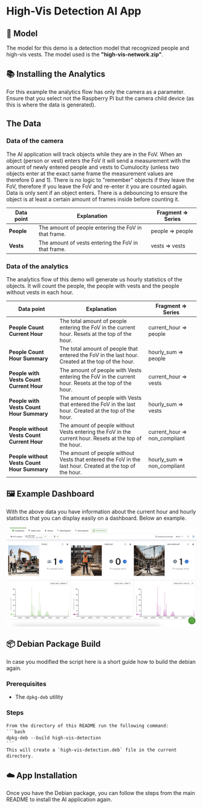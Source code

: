 # High-Vis Detection AI App

## 🤖 Model

The model for this demo is a detection model that recognized people and high-vis vests. The model used is the **"high-vis-network.zip"**.

## 📚 Installing the Analytics

For this example the analytics flow has only the camera as a parameter. Ensure that you select not the Raspberry Pi but the camera child device (as this is where the data is generated).

## The Data

### Data of the camera

The AI application will track objects while they are in the FoV. When an object (person or vest) enters the FoV it will send a measurement with the amount of newly entered people and vests to Cumulocity (unless two objects enter at the exact same frame the measurement values are therefore 0 and 1).
There is no logic to "remember" objects if they leave the FoV, therefore if you leave the FoV and re-enter it you are counted again.
Data is only sent if an object enters. There is a debouncing to ensure the object is at least a certain amount of frames inside before counting it.

| Data point | Explanation | Fragment => Series |
| --- | --- | --- |
| **People** | The amount of people entering the FoV in that frame. | people => people |
| **Vests** | The amount of vests entering the FoV in that frame. | vests => vests |

### Data of the analytics

The analytics flow of this demo will generate us hourly statistics of the objects. It will count the people, the people with vests and the people without vests in each hour.

| Data point | Explanation | Fragment => Series |
| --- | --- | --- |
| **People Count Current Hour** | The total amount of people entering the FoV in the current hour. Resets at the top of the hour. | current_hour => people |
| **People Count Hour Summary** | The total amount of people that entered the FoV in the last hour. Created at the top of the hour. | hourly_sum => people |
| **People with Vests Count Current Hour** | The amount of people with Vests entering the FoV in the current hour. Resets at the top of the hour. | current_hour => vests |
| **People with Vests Count Hour Summary** | The amount of people with Vests that entered the FoV in the last hour. Created at the top of the hour. | hourly_sum => vests |
| **People without Vests Count Current Hour** | The amount of people without Vests entering the FoV in the current hour. Resets at the top of the hour. | current_hour => non_compliant |
| **People without Vests Count Hour Summary** | The amount of people without Vests that entered the FoV in the last hour. Created at the top of the hour. | hourly_sum => non_compliant |

## 🖼️ Example Dashboard

With the above data you have information about the current hour and hourly statistics that you can display easily on a dashboard. Below an example.

![HighVisDashboard](../images/highVisDashboard.jpg)

## 📦 Debian Package Build

In case you modified the script here is a short guide how to build the debian again.

### Prerequisites

* The `dpkg-deb` utility

### Steps

    From the directory of this README run the following command:
    ```bash
    dpkg-deb --build high-vis-detection
    ```
    This will create a `high-vis-detection.deb` file in the current directory.

## ☁️ App Installation

Once you have the Debian package, you can follow the steps from the main README to install the AI application again.